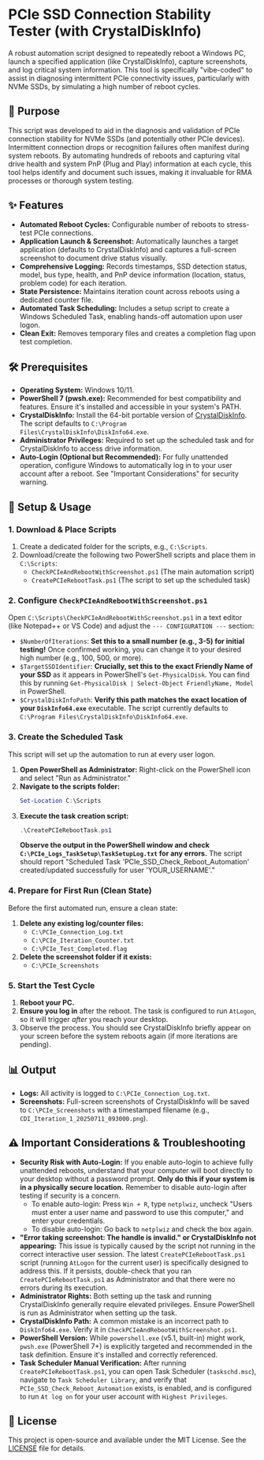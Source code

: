# PCIe SSD Connection Stability Tester (with CrystalDiskInfo)

A robust automation script designed to repeatedly reboot a Windows PC, launch a specified application (like CrystalDiskInfo), capture screenshots, and log critical system information. This tool is specifically "vibe-coded" to assist in diagnosing intermittent PCIe connectivity issues, particularly with NVMe SSDs, by simulating a high number of reboot cycles.

## 🌟 Purpose

This script was developed to aid in the diagnosis and validation of PCIe connection stability for NVMe SSDs (and potentially other PCIe devices). Intermittent connection drops or recognition failures often manifest during system reboots. By automating hundreds of reboots and capturing vital drive health and system PnP (Plug and Play) information at each cycle, this tool helps identify and document such issues, making it invaluable for RMA processes or thorough system testing.

## ✨ Features

* **Automated Reboot Cycles:** Configurable number of reboots to stress-test PCIe connections.
* **Application Launch & Screenshot:** Automatically launches a target application (defaults to CrystalDiskInfo) and captures a full-screen screenshot to document drive status visually.
* **Comprehensive Logging:** Records timestamps, SSD detection status, model, bus type, health, and PnP device information (location, status, problem code) for each iteration.
* **State Persistence:** Maintains iteration count across reboots using a dedicated counter file.
* **Automated Task Scheduling:** Includes a setup script to create a Windows Scheduled Task, enabling hands-off automation upon user logon.
* **Clean Exit:** Removes temporary files and creates a completion flag upon test completion.

## 🛠️ Prerequisites

* **Operating System:** Windows 10/11.
* **PowerShell 7 (pwsh.exe):** Recommended for best compatibility and features. Ensure it's installed and accessible in your system's PATH.
* **CrystalDiskInfo:** Install the 64-bit portable version of [CrystalDiskInfo](https://crystalmark.info/en/software/crystaldiskinfo/). The script defaults to `C:\Program Files\CrystalDiskInfo\DiskInfo64.exe`.
* **Administrator Privileges:** Required to set up the scheduled task and for CrystalDiskInfo to access drive information.
* **Auto-Login (Optional but Recommended):** For fully unattended operation, configure Windows to automatically log in to your user account after a reboot. See "Important Considerations" for security warning.

## 🚀 Setup & Usage

### 1. Download & Place Scripts

1.  Create a dedicated folder for the scripts, e.g., `C:\Scripts`.
2.  Download/create the following two PowerShell scripts and place them in `C:\Scripts`:
    * `CheckPCIeAndRebootWithScreenshot.ps1` (The main automation script)
    * `CreatePCIeRebootTask.ps1` (The script to set up the scheduled task)

### 2. Configure `CheckPCIeAndRebootWithScreenshot.ps1`

Open `C:\Scripts\CheckPCIeAndRebootWithScreenshot.ps1` in a text editor (like Notepad++ or VS Code) and adjust the `--- CONFIGURATION ---` section:

* `$NumberOfIterations`: **Set this to a small number (e.g., 3-5) for initial testing!** Once confirmed working, you can change it to your desired high number (e.g., 100, 500, or more).
* `$TargetSSDIdentifier`: **Crucially, set this to the exact Friendly Name of your SSD** as it appears in PowerShell's `Get-PhysicalDisk`. You can find this by running `Get-PhysicalDisk | Select-Object FriendlyName, Model` in PowerShell.
* `$CrystalDiskInfoPath`: **Verify this path matches the exact location of your `DiskInfo64.exe`** executable. The script currently defaults to `C:\Program Files\CrystalDiskInfo\DiskInfo64.exe`.

### 3. Create the Scheduled Task

This script will set up the automation to run at every user logon.

1.  **Open PowerShell as Administrator:** Right-click on the PowerShell icon and select "Run as Administrator."
2.  **Navigate to the scripts folder:**
    ```powershell
    Set-Location C:\Scripts
    ```
3.  **Execute the task creation script:**
    ```powershell
    .\CreatePCIeRebootTask.ps1
    ```
    **Observe the output in the PowerShell window and check `C:\PCIe_Logs_TaskSetup\TaskSetupLog.txt` for any errors.** The script should report "Scheduled Task 'PCIe_SSD_Check_Reboot_Automation' created/updated successfully for user 'YOUR_USERNAME'."

### 4. Prepare for First Run (Clean State)

Before the first automated run, ensure a clean state:

1.  **Delete any existing log/counter files:**
    * `C:\PCIe_Connection_Log.txt`
    * `C:\PCIe_Iteration_Counter.txt`
    * `C:\PCIe_Test_Completed.flag`
2.  **Delete the screenshot folder if it exists:**
    * `C:\PCIe_Screenshots`

### 5. Start the Test Cycle

1.  **Reboot your PC.**
2.  **Ensure you log in** after the reboot. The task is configured to run `AtLogon`, so it will trigger *after* you reach your desktop.
3.  Observe the process. You should see CrystalDiskInfo briefly appear on your screen before the system reboots again (if more iterations are pending).

## 📊 Output

* **Logs:** All activity is logged to `C:\PCIe_Connection_Log.txt`.
* **Screenshots:** Full-screen screenshots of CrystalDiskInfo will be saved to `C:\PCIe_Screenshots` with a timestamped filename (e.g., `CDI_Iteration_1_20250711_093000.png`).

## ⚠️ Important Considerations & Troubleshooting

* **Security Risk with Auto-Login:** If you enable auto-login to achieve fully unattended reboots, understand that your computer will boot directly to your desktop without a password prompt. **Only do this if your system is in a physically secure location.** Remember to disable auto-login after testing if security is a concern.
    * To enable auto-login: Press `Win + R`, type `netplwiz`, uncheck "Users must enter a user name and password to use this computer," and enter your credentials.
    * To disable auto-login: Go back to `netplwiz` and check the box again.
* **"Error taking screenshot: The handle is invalid." or CrystalDiskInfo not appearing:** This issue is typically caused by the script not running in the correct interactive user session. The latest `CreatePCIeRebootTask.ps1` script (running `AtLogon` for the current user) is specifically designed to address this. If it persists, double-check that you ran `CreatePCIeRebootTask.ps1` as Administrator and that there were no errors during its execution.
* **Administrator Rights:** Both setting up the task and running CrystalDiskInfo generally require elevated privileges. Ensure PowerShell is run as Administrator when setting up the task.
* **CrystalDiskInfo Path:** A common mistake is an incorrect path to `DiskInfo64.exe`. Verify it in `CheckPCIeAndRebootWithScreenshot.ps1`.
* **PowerShell Version:** While `powershell.exe` (v5.1, built-in) might work, `pwsh.exe` (PowerShell 7+) is explicitly targeted and recommended in the task definition. Ensure it's installed and correctly referenced.
* **Task Scheduler Manual Verification:** After running `CreatePCIeRebootTask.ps1`, you can open Task Scheduler (`taskschd.msc`), navigate to `Task Scheduler Library`, and verify that `PCIe_SSD_Check_Reboot_Automation` exists, is enabled, and is configured to run `At log on` for your user account with `Highest Privileges`.

## 📜 License

This project is open-source and available under the MIT License. See the [LICENSE](LICENSE) file for details.
